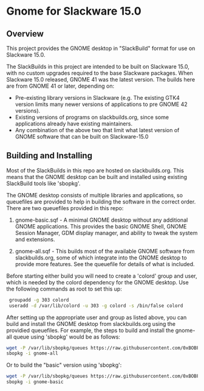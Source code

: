 ﻿# Gnome for Slackware 15.0
## Overview
This project provides the GNOME desktop in "SlackBuild" format for use on Slackware 15.0.

The SlackBuilds in this project are intended to be built on Slackware 15.0, with no custom upgrades required to the base Slackware packages. When Slackware 15.0 released, GNOME 41 was the latest version. The builds here are from GNOME 41 or later, depending on:
- Pre-existing library versions in Slackware (e.g. The existing GTK4 version limits many newer versions of applications to pre GNOME 42 versions).
- Existing versions of programs on slackbuilds.org, since some applications already have existing maintainers.
- Any combination of the above two that limit what latest version of GNOME software that can be built on Slackware-15.0

## Building and Installing
Most of the SlackBuilds in this repo are hosted on slackbuilds.org. This means that the GNOME desktop can be built and installed using existing SlackBuild tools like 'sbopkg'.

The GNOME desktop consists of multiple libraries and applications, so queuefiles are provided to help in building the software in the correct order. There are two queuefiles provided in this repo:

1. gnome-basic.sqf - A minimal GNOME desktop without any additional GNOME applications. This provides the basic GNOME Shell, GNOME Session Manager, GDM display manager, and ability to tweak the system and extensions.

2. gnome-all.sqf - This builds most of the available GNOME software from slackbuilds.org, some of which integrate into the GNOME desktop to provide more features. See the queuefile for details of what is included.

Before starting either build you will need to create a 'colord' group and user, which is needed by the colord dependency for the GNOME desktop. Use the following commands as root to set this up:
```bash
 groupadd -g 303 colord
 useradd -d /var/lib/colord -u 303 -g colord -s /bin/false colord
```

After setting up the appropriate user and group as listed above, you can build and install the GNOME desktop from slackbuilds.org using the providied queuefiles. For example, the steps to build and install the gnome-all queue using 'sbopkg' would be as follows:
```bash
wget -P /var/lib/sbopkg/queues https://raw.githubusercontent.com/0xBOBF/gnome-slackware-15.0/main/gnome-all.sqf
sbopkg -i gnome-all
```

Or to build the "basic" version using 'sbopkg':
```bash
wget -P /var/lib/sbopkg/queues https://raw.githubusercontent.com/0xBOBF/gnome-slackware-15.0/main/gnome-basic.sqf
sbopkg -i gnome-basic
```

